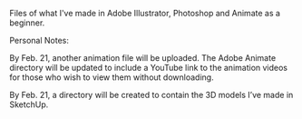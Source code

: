 Files of what I've made in Adobe Illustrator, Photoshop and Animate as a beginner.

Personal Notes:

By Feb. 21, another animation file will be uploaded. The Adobe Animate directory will be updated to include a YouTube link to the animation videos for those who wish to view them without downloading.

By Feb. 21, a directory will be created to contain the 3D models I’ve made in SketchUp.
